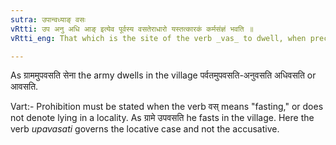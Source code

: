 ```yaml
---
sutra: उपान्वध्याङ् वसः
vRtti: उप अनु अधि आङ् इत्येव पूर्वस्य वसतेराधारो यस्तत्कारकं कर्मसंज्ञं भवति ॥
vRtti_eng: That which is the site of the verb _vas_ to dwell, when preceded by _upa_, _anu_, _adhi_, and _an_, is called _karma_-_karaka_.

---
```

As ग्राममुपवसति सेना the army dwells in the village पर्वतमुपवसति-अनुवसति अधिवसति or आवसति.

Vart:- Prohibition must be stated when the verb वस् means "fasting," or does not denote lying in a locality. As ग्रामे उपवसति he fasts in the village. Here the verb _upavasati_ governs the locative case and not the accusative.